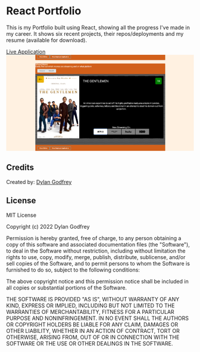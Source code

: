 # React Portfolio
This is my Portfolio built using React, showing all the progress I've made in my career. It shows six recent projects, their repos/deployments and my resume (available for download).

[Live Application](https://DylanGodfrey.github.io/React-Portfolio/)
![Screenshot](./assets/samplescreenshot.png)

## Credits

Created by: [Dylan Godfrey](https://github.com/DylanGodfrey/)

## License

MIT License

Copyright (c) 2022 Dylan Godfrey

Permission is hereby granted, free of charge, to any person obtaining a copy
of this software and associated documentation files (the "Software"), to deal
in the Software without restriction, including without limitation the rights
to use, copy, modify, merge, publish, distribute, sublicense, and/or sell
copies of the Software, and to permit persons to whom the Software is
furnished to do so, subject to the following conditions:

The above copyright notice and this permission notice shall be included in all
copies or substantial portions of the Software.

THE SOFTWARE IS PROVIDED "AS IS", WITHOUT WARRANTY OF ANY KIND, EXPRESS OR
IMPLIED, INCLUDING BUT NOT LIMITED TO THE WARRANTIES OF MERCHANTABILITY,
FITNESS FOR A PARTICULAR PURPOSE AND NONINFRINGEMENT. IN NO EVENT SHALL THE
AUTHORS OR COPYRIGHT HOLDERS BE LIABLE FOR ANY CLAIM, DAMAGES OR OTHER
LIABILITY, WHETHER IN AN ACTION OF CONTRACT, TORT OR OTHERWISE, ARISING FROM,
OUT OF OR IN CONNECTION WITH THE SOFTWARE OR THE USE OR OTHER DEALINGS IN THE
SOFTWARE.
